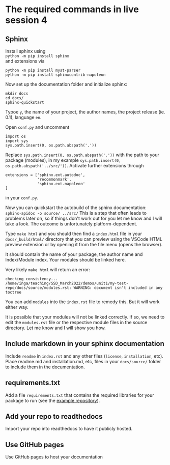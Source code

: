 # The required commands in live session 4

## Sphinx
Install sphinx using  
`python -m pip install sphinx`  
and extensions via  
```
python -m pip install myst-parser
python -m pip install sphinxcontrib-napoleon
```
Now set up the documentation folder and initialize sphinx:
```
mkdir docs
cd docs/
sphinx-quickstart
```
Typoe `y`, the name of your project, the author names, the project release (ie. 0.1), language `en`.

Open `conf.py` and uncomment
```
import os
import sys
sys.path.insert(0, os.path.abspath('.'))
```
Replace `sys.path.insert(0, os.path.abspath('.'))` with the path to your package (modules), in my example `sys.path.insert(0, os.path.abspath('../src/'))`.
Activate further extensions through
```
extensions = ['sphinx.ext.autodoc',
              'recommonmark',
              'sphinx.ext.napoleon'
]
```
in your `conf.py`.

Now you can quickstart the autobuild of the sphinx documentation:  
`sphinx-apidoc -o source/ ../src/` 
This is a step that often leads to problems later on, so if things don't work out for you let me know and I will take a look. The outcome is unfortunately platform-dependent. 

Type `make html` and you should then find a `index.html` file in your `docs/_build/html/` directory that you can preview using the VSCode HTML preview extension or by opening it from the file menu (opens the browser).

It should contain the name of your package, the author name and Index/Module index. Your modules should be linked here.

Very likely `make html` will return an error:
```
checking consistency... /home/inga/teaching/SSD_March2022/demos/unit1/my-test-repo/docs/source/modules.rst: WARNING: document isn't included in any toctree
```
You can add `modules` into the `index.rst` file to remedy this. But it will work either way.

It is possible that your modules will not be linked correctly. If so, we need to edit the `modules.rst` file or the respective module files in the source directory. Let me know and I will show you how.

## Include markdown in your sphinx documentation

Include `readme` in `index.rst` and any other files (`license`, `installation`, etc). Place readme.md and installation.md, etc, files in your `docs/source/` folder to include them in the documentation.

## requirements.txt
Add a file `requirements.txt` that contains the required libraries for your package to run (see the [example repository](https://github.com/iulusoy/my-test-repo)).

## Add your repo to readthedocs
Import your repo into readthedocs to have it publicly hosted.

## Use GitHub pages
Use GitHub pages to host your documentation
